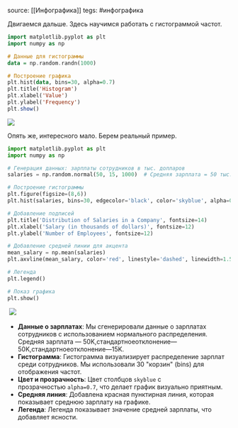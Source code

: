 
source: [[Инфографика]]
tegs: #инфографика


Двигаемся дальше. Здесь научимся работать с гистограммой частот.

```haskell
import matplotlib.pyplot as plt
import numpy as np

# Данные для гистограммы
data = np.random.randn(1000)

# Построение графика
plt.hist(data, bins=30, alpha=0.7)
plt.title('Histogram')
plt.xlabel('Value')
plt.ylabel('Frequency')
plt.show()
```

![](https://ucarecdn.com/9a184058-c9bf-43d8-8d88-13ab04bf707a/)

Опять же, интересного мало. Берем реальный пример.

```python
import matplotlib.pyplot as plt
import numpy as np

# Генерация данных: зарплаты сотрудников в тыс. долларов
salaries = np.random.normal(50, 15, 1000)  # Средняя зарплата = 50 тыс., стандартное отклонение = 15 тыс., 1000 сотрудников

# Построение гистограммы
plt.figure(figsize=(8,6))
plt.hist(salaries, bins=30, edgecolor='black', color='skyblue', alpha=0.7)

# Добавление подписей
plt.title('Distribution of Salaries in a Company', fontsize=14)
plt.xlabel('Salary (in thousands of dollars)', fontsize=12)
plt.ylabel('Number of Employees', fontsize=12)

# Добавление средней линии для акцента
mean_salary = np.mean(salaries)
plt.axvline(mean_salary, color='red', linestyle='dashed', linewidth=1.5, label=f'Mean Salary: ${mean_salary:.2f}K')

# Легенда
plt.legend()

# Показ графика
plt.show()
```

 ![](https://ucarecdn.com/66af7d98-debc-4bd5-84ca-a100d1197ee3/)

- **Данные о зарплатах**: Мы сгенерировали данные о зарплатах сотрудников с использованием нормального распределения. Средняя зарплата — 50K,стандартноеотклонение—50K,стандартноеотклонение—15K.
- **Гистограмма**: Гистограмма визуализирует распределение зарплат среди сотрудников. Мы использовали 30 "корзин" (bins) для отображения частот.
- **Цвет и прозрачность**: Цвет столбцов `skyblue` с прозрачностью `alpha=0.7`, что делает график визуально приятным.
- **Средняя линия**: Добавлена красная пунктирная линия, которая показывает среднюю зарплату на графике.
- **Легенда**: Легенда показывает значение средней зарплаты, что добавляет ясности.